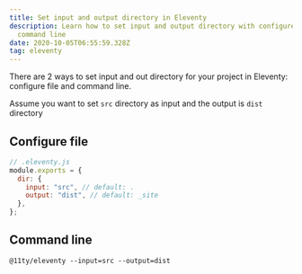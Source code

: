 ```yaml
---
title: Set input and output directory in Eleventy
description: Learn how to set input and output directory with configure file and
  command line
date: 2020-10-05T06:55:59.328Z
tag: eleventy
---
```

There are 2 ways to set input and out directory for your project in Eleventy: configure file and command line.

Assume you want to set `src` directory as input and the output is `dist` directory

## Configure file

```javascript
// .eleventy.js
module.exports = {
  dir: {
    input: "src", // default: .
    output: "dist", // default: _site
  },
};

```

## Command line

```
@11ty/eleventy --input=src --output=dist
```